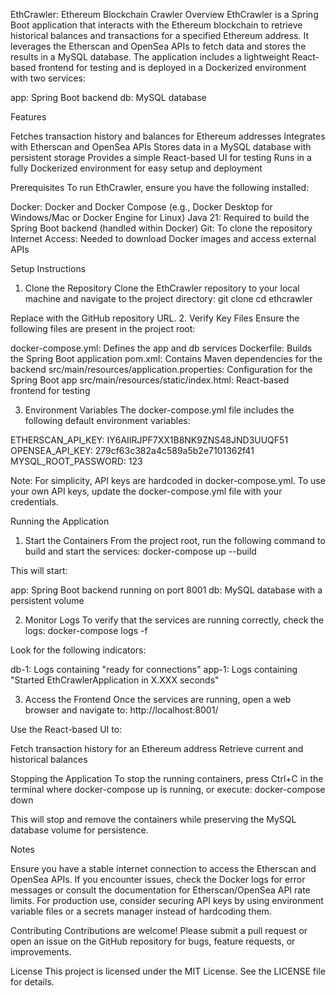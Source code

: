 EthCrawler: Ethereum Blockchain Crawler
Overview
EthCrawler is a Spring Boot application that interacts with the Ethereum blockchain to retrieve historical balances and transactions for a specified Ethereum address. It leverages the Etherscan and OpenSea APIs to fetch data and stores the results in a MySQL database. The application includes a lightweight React-based frontend for testing and is deployed in a Dockerized environment with two services:

app: Spring Boot backend
db: MySQL database


Features

Fetches transaction history and balances for Ethereum addresses
Integrates with Etherscan and OpenSea APIs
Stores data in a MySQL database with persistent storage
Provides a simple React-based UI for testing
Runs in a fully Dockerized environment for easy setup and deployment


Prerequisites
To run EthCrawler, ensure you have the following installed:

Docker: Docker and Docker Compose (e.g., Docker Desktop for Windows/Mac or Docker Engine for Linux)
Java 21: Required to build the Spring Boot backend (handled within Docker)
Git: To clone the repository
Internet Access: Needed to download Docker images and access external APIs


Setup Instructions
1. Clone the Repository
Clone the EthCrawler repository to your local machine and navigate to the project directory:
git clone <repository-url>
cd ethcrawler

Replace <repository-url> with the GitHub repository URL.
2. Verify Key Files
Ensure the following files are present in the project root:

docker-compose.yml: Defines the app and db services
Dockerfile: Builds the Spring Boot application
pom.xml: Contains Maven dependencies for the backend
src/main/resources/application.properties: Configuration for the Spring Boot app
src/main/resources/static/index.html: React-based frontend for testing

3. Environment Variables
The docker-compose.yml file includes the following default environment variables:

ETHERSCAN_API_KEY: IY6AIIRJPF7XX1B8NK9ZNS48JND3UUQF51
OPENSEA_API_KEY: 279cf63c382a4c589a5b2e7101362f41
MYSQL_ROOT_PASSWORD: 123

Note: For simplicity, API keys are hardcoded in docker-compose.yml. To use your own API keys, update the docker-compose.yml file with your credentials.

Running the Application
1. Start the Containers
From the project root, run the following command to build and start the services:
docker-compose up --build

This will start:

app: Spring Boot backend running on port 8001
db: MySQL database with a persistent volume

2. Monitor Logs
To verify that the services are running correctly, check the logs:
docker-compose logs -f

Look for the following indicators:

db-1: Logs containing "ready for connections"
app-1: Logs containing "Started EthCrawlerApplication in X.XXX seconds"

3. Access the Frontend
Once the services are running, open a web browser and navigate to:
http://localhost:8001/

Use the React-based UI to:

Fetch transaction history for an Ethereum address
Retrieve current and historical balances


Stopping the Application
To stop the running containers, press Ctrl+C in the terminal where docker-compose up is running, or execute:
docker-compose down

This will stop and remove the containers while preserving the MySQL database volume for persistence.

Notes

Ensure you have a stable internet connection to access the Etherscan and OpenSea APIs.
If you encounter issues, check the Docker logs for error messages or consult the documentation for Etherscan/OpenSea API rate limits.
For production use, consider securing API keys by using environment variable files or a secrets manager instead of hardcoding them.


Contributing
Contributions are welcome! Please submit a pull request or open an issue on the GitHub repository for bugs, feature requests, or improvements.

License
This project is licensed under the MIT License. See the LICENSE file for details.
